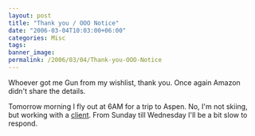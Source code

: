 ```yaml
---
layout: post
title: "Thank you / OOO Notice"
date: "2006-03-04T10:03:00+06:00"
categories: Misc 
tags: 
banner_image: 
permalink: /2006/03/04/Thank-you-OOO-Notice
---
```


Whoever got me Gun from my wishlist, thank you. Once again Amazon didn't share the details. 

Tomorrow morning I fly out at 6AM for a trip to Aspen. No, I'm not skiing, but working with a <a href="http://www.aspensnowmass.com">client</a>. From Sunday till Wednesday I'll be a bit slow to respond.